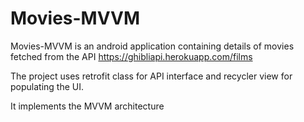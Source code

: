 # Movies-MVVM

Movies-MVVM is an android application containing details of movies fetched from the API https://ghibliapi.herokuapp.com/films

The project uses retrofit class for API interface and recycler view for populating the UI. 

It implements the MVVM architecture
